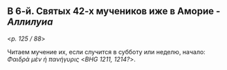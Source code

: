 
## В 6-й. Святых 42-х мучеников иже в Аморие - *Аллилуиа*

<*p. 125 / 88*>

Читаем мучение их, если случится в субботу или неделю, начало: *Φαιδρὰ μὲν ἡ πανήγυρις* <*BHG 1211, 1214?*>.
